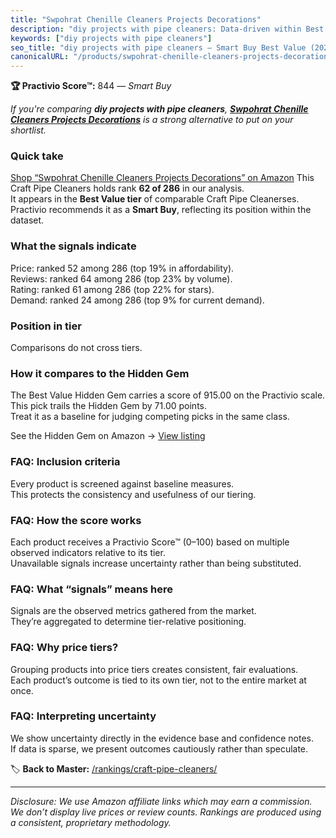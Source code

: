 ```yaml
---
title: "Swpohrat Chenille Cleaners Projects Decorations"
description: "diy projects with pipe cleaners: Data-driven within Best Value ranking using the Practivio Score™. Positioned by quality, value, demand, findability, momentum."
keywords: ["diy projects with pipe cleaners"]
seo_title: "diy projects with pipe cleaners — Smart Buy Best Value (2025)"
canonicalURL: "/products/swpohrat-chenille-cleaners-projects-decorations-B0CQS3MNJ6/"
---
```


**🏆 Practivio Score™:** 844 — _Smart Buy_


*If you're comparing **diy projects with pipe cleaners**, **[Swpohrat Chenille Cleaners Projects Decorations](https://www.amazon.com/dp/B0CQS3MNJ6?tag=practivio-20)** is a strong alternative to put on your shortlist.*
### Quick take
[Shop “Swpohrat Chenille Cleaners Projects Decorations” on Amazon](https://www.amazon.com/dp/B0CQS3MNJ6?tag=practivio-20)
This Craft Pipe Cleaners holds rank **62 of 286** in our analysis.  
It appears in the **Best Value tier** of comparable Craft Pipe Cleanerses.  
Practivio recommends it as a **Smart Buy**, reflecting its position within the dataset.

### What the signals indicate
Price: ranked 52 among 286 (top 19% in affordability).  
Reviews: ranked 64 among 286 (top 23% by volume).  
Rating: ranked 61 among 286 (top 22% for stars).  
Demand: ranked 24 among 286 (top 9% for current demand).

### Position in tier
Comparisons do not cross tiers.

### How it compares to the Hidden Gem
The Best Value Hidden Gem carries a score of 915.00 on the Practivio scale.  
This pick trails the Hidden Gem by 71.00 points.  
Treat it as a baseline for judging competing picks in the same class.  

See the Hidden Gem on Amazon → [View listing](https://www.amazon.com/dp/B08GZL6MFJ?tag=practivio-20)

### FAQ: Inclusion criteria
Every product is screened against baseline measures.  
This protects the consistency and usefulness of our tiering.

### FAQ: How the score works
Each product receives a Practivio Score™ (0–100) based on multiple observed indicators relative to its tier.  
Unavailable signals increase uncertainty rather than being substituted.

### FAQ: What “signals” means here
Signals are the observed metrics gathered from the market.  
They’re aggregated to determine tier-relative positioning.

### FAQ: Why price tiers?
Grouping products into price tiers creates consistent, fair evaluations.  
Each product’s outcome is tied to its own tier, not to the entire market at once.

### FAQ: Interpreting uncertainty
We show uncertainty directly in the evidence base and confidence notes.  
If data is sparse, we present outcomes cautiously rather than speculate.


🏷️ **Back to Master:** [/rankings/craft-pipe-cleaners/](/rankings/craft-pipe-cleaners/)

---
_Disclosure: We use Amazon affiliate links which may earn a commission. We don’t display live prices or review counts. Rankings are produced using a consistent, proprietary methodology._
